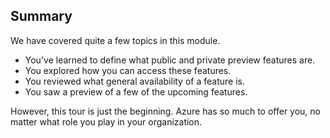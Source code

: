 ## Summary

We have covered quite a few topics in this module.

+ You've learned to define what public and private preview features are.
+ You explored how you can access these features.
+ You reviewed what general availability of a feature is.
+ You saw a preview of a few of the upcoming features.

However, this tour is just the beginning. Azure has so much to offer you, no matter what role you play in your organization.